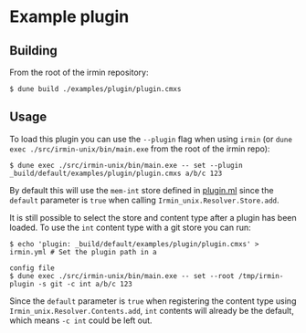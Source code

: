 # Example plugin

## Building

From the root of the irmin repository:

```shell
$ dune build ./examples/plugin/plugin.cmxs
```

## Usage

To load this plugin you can use the `--plugin` flag when using `irmin` (or
`dune exec ./src/irmin-unix/bin/main.exe` from the root of the irmin repo):

```shell
$ dune exec ./src/irmin-unix/bin/main.exe -- set --plugin _build/default/examples/plugin/plugin.cmxs a/b/c 123
```

By default this will use the `mem-int` store defined in [plugin.ml](https://github.com/mirage/irmin/blob/main/examples/plugin/plugin.ml)
since the `default` parameter is `true` when calling `Irmin_unix.Resolver.Store.add`.

It is still possible to select the store and content type after a plugin has
been loaded. To use the `int` content type with a git store you can run:

```shell
$ echo 'plugin: _build/default/examples/plugin/plugin.cmxs' > irmin.yml # Set the plugin path in a
                                                                          config file
$ dune exec ./src/irmin-unix/bin/main.exe -- set --root /tmp/irmin-plugin -s git -c int a/b/c 123
```

Since the `default` parameter is `true` when registering the content type using
`Irmin_unix.Resolver.Contents.add`, `int` contents will already be the default,
which means `-c int` could be left out.
